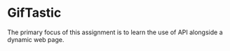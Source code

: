 # GifTastic
The primary focus of this assignment is to learn the use of API alongside a dynamic web page.
